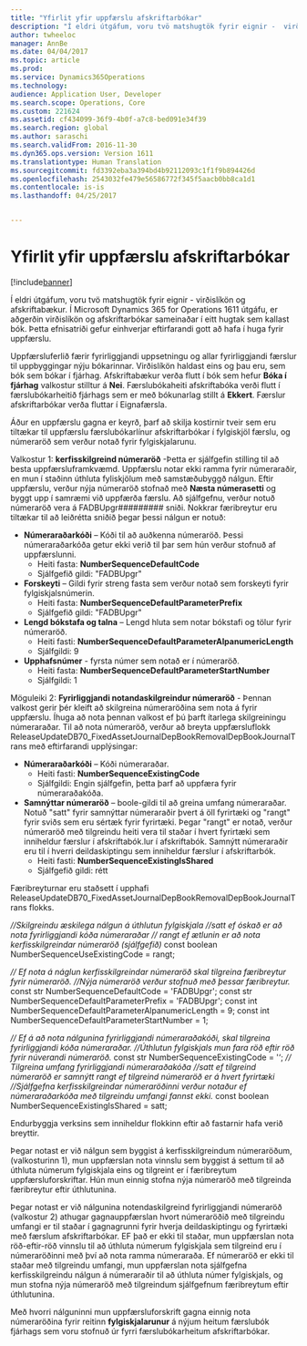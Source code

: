 ```yaml
---
title: "Yfirlit yfir uppfærslu afskriftarbókar"
description: "Í eldri útgáfum, voru tvö matshugtök fyrir eignir -  virðislíkön og afskriftabækur.  Í Microsoft Dynamics 365 for Operations 1611 útgáfu, er aðgerðin virðislíkön og afskriftarbókar sameinaðar í eitt hugtak sem kallast bók. Þetta efnisatriði gefur einhverjar eftirfarandi gott að hafa í huga fyrir uppfærslu."
author: twheeloc
manager: AnnBe
ms.date: 04/04/2017
ms.topic: article
ms.prod: 
ms.service: Dynamics365Operations
ms.technology: 
audience: Application User, Developer
ms.search.scope: Operations, Core
ms.custom: 221624
ms.assetid: cf434099-36f9-4b0f-a7c8-bed091e34f39
ms.search.region: global
ms.author: saraschi
ms.search.validFrom: 2016-11-30
ms.dyn365.ops.version: Version 1611
ms.translationtype: Human Translation
ms.sourcegitcommit: fd3392eba3a394bd4b92112093c1f1f9b894426d
ms.openlocfilehash: 2543032fe479e56586772f345f5aacb0bb8ca1d1
ms.contentlocale: is-is
ms.lasthandoff: 04/25/2017


---
```


# <a name="depreciation-book-upgrade-overview"></a>Yfirlit yfir uppfærslu afskriftarbókar

[!include[banner](../includes/banner.md)]


Í eldri útgáfum, voru tvö matshugtök fyrir eignir -  virðislíkön og afskriftabækur.  Í Microsoft Dynamics 365 for Operations 1611 útgáfu, er aðgerðin virðislíkön og afskriftarbókar sameinaðar í eitt hugtak sem kallast bók. Þetta efnisatriði gefur einhverjar eftirfarandi gott að hafa í huga fyrir uppfærslu. 

Uppfærsluferlið færir fyrirliggjandi uppsetningu og allar fyrirliggjandi færslur til uppbyggingar nýju bókarinnar. Virðislíkön haldast eins og þau eru, sem bók sem bókar í fjárhag. Afskriftabækur verða flutt í bók sem hefur **Bóka í fjárhag** valkostur stilltur á **Nei**. Færslubókaheiti afskriftabóka verði flutt í færslubókarheitið fjárhags sem er með bókunarlag stillt á **Ekkert**. Færslur afskriftarbókar verða fluttar í Eignafærsla. 

Áður en uppfærslu gagna er keyrð, þarf að skilja kostirnir tveir sem eru tiltækar til uppfærslu færslubókarlínur afskriftarbókar í fylgiskjöl færslu, og númeraröð sem verður notað fyrir fylgiskjalarunu. 

Valkostur 1: **kerfisskilgreind númeraröð** -Þetta er sjálfgefin stilling til að besta uppfærsluframkvæmd. Uppfærslu notar ekki ramma fyrir númeraraðir, en mun í staðinn úthluta fyliskjölum með samstæðubyggð nálgun. Eftir uppfærslu, verður nýja númeraröð stofnað með **Næsta númerasetti** og byggt upp í samræmi við uppfærða færslu. Að sjálfgefnu, verður notuð númeraröð vera á FADBUpgr\#\#\#\#\#\#\#\#\# sniði. Nokkrar færibreytur eru tiltækar til að leiðrétta sniðið þegar þessi nálgun er notuð:

-   **Númeraraðarkóði** – Kóði til að auðkenna númeraröð. Þessi númeraraðarkóða getur ekki verið til þar sem hún verður stofnuð af uppfærslunni.
    -   Heiti fasta: **NumberSequenceDefaultCode**
    -   Sjálfgefið gildi: "FADBUpgr"
-   **Forskeyti** – Gildi fyrir streng fasta sem verður notað sem forskeyti fyrir fylgiskjalsnúmerin.
    -   Heiti fasta: **NumberSequenceDefaultParameterPrefix**
    -   Sjálfgefið gildi: "FADBUpgr"
-   **Lengd bókstafa og talna** – Lengd hluta sem notar bókstafi og tölur fyrir númeraröð.
    -   Heiti fasti: **NumberSequenceDefaultParameterAlpanumericLength**
    -   Sjálfgildi: 9
-   **Upphafsnúmer** - fyrsta númer sem notað er í númeraröð.
    -   Heiti fasta: **NumberSequenceDefaultParameterStartNumber**
    -   Sjálfgildi: 1

Möguleiki 2: **Fyrirliggjandi notandaskilgreindur númeraröð** - Þennan valkost gerir þér kleift að skilgreina númeraröðina sem nota á fyrir uppfærslu. Íhuga að nota þennan valkost ef þú þarft ítarlega skilgreiningu númeraraðar. Til að nota númeraröð, verður að breyta uppfærsluflokk ReleaseUpdateDB70\_FixedAssetJournalDepBookRemovalDepBookJournalTrans með eftirfarandi upplýsingar:

-   **Númeraraðarkóði** – Kóði númeraraðar.
    -   Heiti fasti: **NumberSequenceExistingCode**
    -   Sjálfgildi: Engin sjálfgefin, þetta þarf að uppfæra fyrir númeraraðakóða.
-   **Samnýttar númeraröð** – boole-gildi til að greina umfang númeraraðar. Notuð "satt" fyrir samnýttar númeraraðir þvert á öll fyrirtæki og "rangt" fyrir sviðs sem eru sértæk fyrir fyrirtæki. Þegar "rangt" er notað, verður númeraröð með tilgreindu heiti vera til staðar í hvert fyrirtæki sem inniheldur færslur í afskriftabók.lur í afskriftabók. Samnýtt númeraraðir eru til í hverri deildaskiptingu sem inniheldur færslur í afskriftarbók.
    -   Heiti fasti: **NumberSequenceExistingIsShared**
    -   Sjálfgefið gildi: rétt

Færibreyturnar eru staðsett í upphafi ReleaseUpdateDB70\_FixedAssetJournalDepBookRemovalDepBookJournalTrans flokks. 

*//Skilgreindu æskilega nálgun á úthlutun fylgiskjala* 
*//satt ef óskað er að nota fyrirliggjandi kóða númeraraðar* 
*// rangt ef ætlunin er að nota kerfisskilgreindar númeraröð (sjálfgefið)* const boolean NumberSequenceUseExistingCode = rangt;  

*// Ef nota á náglun kerfisskilgreindar númeraröð skal tilgreina færibreytur fyrir númeraröð.*
*//Nýja númeraröð verður stofnuð með þessar færibreytur.* const str NumberSequenceDefaultCode = 'FADBUpgr'; const str NumberSequenceDefaultParameterPrefix = 'FADBUpgr'; const int NumberSequenceDefaultParameterAlpanumericLength = 9; const int NumberSequenceDefaultParameterStartNumber = 1;   

*// Ef á að nota nálgunina fyrirliggjandi númeraraðakóði, skal tilgreina fyrirliggjandi kóða númeraraðar.* 
*//Úthlutun fylgiskjals mun fara röð eftir röð fyrir núverandi númeraröð.* const str NumberSequenceExistingCode = '‘; *// Tilgreina umfang fyrirliggjandi númeraraðakóða* 
*//satt ef tilgreind númeraröð er samnýtt* 
*rangt ef tilgreind númeraröð er á hvert fyrirtæki* 
*//Sjálfgefna kerfisskilgreindar númeraröðinni verður notaður ef númeraraðarkóða með tilgreindu umfangi fannst ekki.* const boolean NumberSequenceExistingIsShared = satt; 

Endurbyggja verksins sem inniheldur flokkinn eftir að fastarnir hafa verið breyttir. 

Þegar notast er við nálgun sem byggist á kerfisskilgreindum númeraröðum, (valkosturinn 1), mun uppfærslan nota vinnslu sem byggist á settum til að úthluta númerum fylgiskjala eins og tilgreint er í færibreytum uppfærsluforskriftar. Hún mun einnig stofna nýja númeraröð með tilgreinda færibreytur eftir úthlutunina. 

Þegar notast er við nálgunina notendaskilgreind fyrirliggjandi númeraröð (valkostur 2) athugar gagnauppfærslan hvort númeraröðið með tilgreindu umfangi er til staðar í gagnagrunni fyrir hverja deildaskiptingu og fyrirtæki með færslum afskriftarbókar. EF það er ekki til staðar, mun uppfærslan nota röð-eftir-röð vinnslu til að úthluta númerum fylgiskjala sem tilgreind eru í númeraröðinni með því að nota ramma númeraraða. Ef númeraröð er ekki til staðar með tilgreindu umfangi, mun uppfærslan nota sjálfgefna kerfisskilgreindu nálgun á númeraraðir til að úthluta númer fylgiskjals, og mun stofna nýja númeraröð með tilgreindum sjálfgefnum færibreytum eftir úthlutunina.

Með hvorri nálguninni mun uppfærsluforskrift gagna einnig nota númeraröðina fyrir reitinn **fylgiskjalarunur** á nýjum heitum færslubók fjárhags sem voru stofnuð úr fyrri færslubókarheitum afskriftarbókar.




